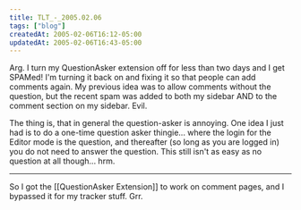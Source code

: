 ```yaml
---
title: TLT_-_2005.02.06
tags: ["blog"]
createdAt: 2005-02-06T16:12-05:00
updatedAt: 2005-02-06T16:43-05:00
---
```


Arg. I turn my QuestionAsker extension off for less than two days and I get SPAMed! I'm turning it back on and fixing it so that people can add comments again. My previous idea was to allow comments without the question, but the recent spam was added to both my sidebar AND to the comment section on my sidebar. Evil.

The thing is, that in general the question-asker is annoying. One idea I just had is to do a one-time question asker thingie... where the login for the Editor mode is the question, and thereafter (so long as you are logged in) you do not need to answer the question. This still isn't as easy as no question at all though... hrm.

----

So I got the [[QuestionAsker Extension]] to work on comment pages, and I bypassed it for my tracker stuff. Grr.

